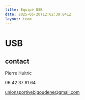 ```yaml
---
title: Équipe USB
date: 2025-06-20T12:02:39.841Z
layout: team
---
```


# USB



## contact 

Pierre Huitric 

06 42 37 91 64

unionsportivebigoudene@gmail.com


